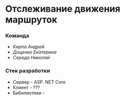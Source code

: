 # Отслеживание движения маршруток #

### Команда ###
+ _Кирпа Андрей_ 
+ _Доценко Екатерина_ 
+ _Середа Николай_ 

### Стек разработки ###
+ Сервер - ASP. NET Core
+ Клиент - ???
+ Бибилиотеки -
